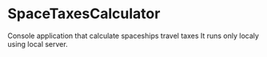 # SpaceTaxesCalculator
Console application that calculate spaceships travel taxes
It runs only localy using local server.
